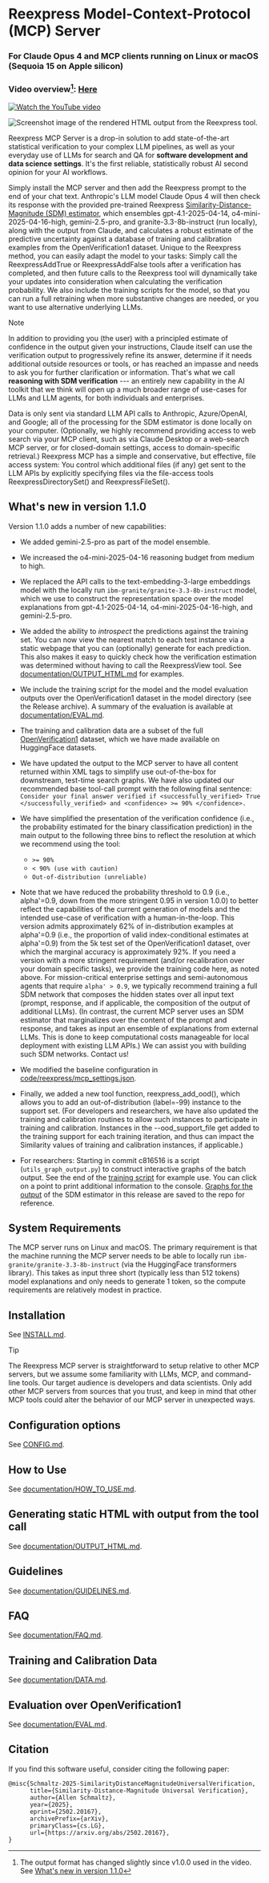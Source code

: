 
# Reexpress Model-Context-Protocol (MCP) Server
### For Claude Opus 4 and MCP clients running on Linux or macOS (Sequoia 15 on Apple silicon) 

### Video overview[^1]: [Here](https://youtu.be/PaWrTFPJv2M)

[![Watch the YouTube video](documentation/reexpress_mcp_server_intro_slide.png)](https://youtu.be/PaWrTFPJv2M)

![Screenshot image of the rendered HTML output from the Reexpress tool.](documentation/example_output/html_output_examples/current_reexpression_pos_example_as_image.png)

Reexpress MCP Server is a drop-in solution to add state-of-the-art statistical verification to your complex LLM pipelines, as well as your everyday use of LLMs for search and QA for **software development and data science settings**. It's the first reliable, statistically robust AI second opinion for your AI workflows.

Simply install the MCP server and then add the Reexpress prompt to the end of your chat text. Anthropic's LLM model Claude Opus 4 will then check its response with the provided pre-trained Reexpress [Similarity-Distance-Magnitude (SDM) estimator](#citation), which ensembles gpt-4.1-2025-04-14, o4-mini-2025-04-16-high, gemini-2.5-pro, and granite-3.3-8b-instruct (run locally), along with the output from Claude, and calculates a robust estimate of the predictive uncertainty against a database of training and calibration examples from the OpenVerification1 dataset. Unique to the Reexpress method, you can easily adapt the model to your tasks: Simply call the ReexpressAddTrue or ReexpressAddFalse tools after a verification has completed, and then future calls to the Reexpress tool will dynamically take your updates into consideration when calculating the verification probability. We also include the training scripts for the model, so that you can run a full retraining when more substantive changes are needed, or you want to use alternative underlying LLMs.

> [!NOTE]
> In addition to providing you (the user) with a principled estimate of confidence in the output given your instructions, Claude itself can use the verification output to progressively refine its answer, determine if it needs additional outside resources or tools, or has reached an impasse and needs to ask you for further clarification or information. That's what we call **reasoning with SDM verification** --- an entirely new capability in the AI toolkit that we think will open up a much broader range of use-cases for LLMs and LLM agents, for both individuals and enterprises.

Data is only sent via standard LLM API calls to Anthropic, Azure/OpenAI, and Google; all of the processing for the SDM estimator is done locally on your computer. (Optionally, we highly recommend providing access to web search via your MCP client, such as via Claude Desktop or a web-search MCP server, or for closed-domain settings, access to domain-specific retrieval.) Reexpress MCP has a simple and conservative, but effective, file access system: You control which additional files (if any) get sent to the LLM APIs by explicitly specifying files via the file-access tools ReexpressDirectorySet() and ReexpressFileSet().

## What's new in version 1.1.0

Version 1.1.0 adds a number of new capabilities:

- We added gemini-2.5-pro as part of the model ensemble.
- We increased the o4-mini-2025-04-16 reasoning budget from medium to high.
- We replaced the API calls to the text-embedding-3-large embeddings model with the locally run `ibm-granite/granite-3.3-8b-instruct` model, which we use to construct the representation space over the model explanations from gpt-4.1-2025-04-14, o4-mini-2025-04-16-high, and gemini-2.5-pro.
- We added the ability to *introspect* the predictions against the training set. You can now view the nearest match to each test instance via a static webpage that you can (optionally) generate for each prediction. This also makes it easy to quickly check how the verification estimation was determined without having to call the ReexpressView tool. See [documentation/OUTPUT_HTML.md](documentation/OUTPUT_HTML.md) for examples.
- We include the training script for the model and the model evaluation outputs over the OpenVerification1 dataset in the model directory (see the Release archive). A summary of the evaluation is available at [documentation/EVAL.md](documentation/EVAL.md).
- The training and calibration data are a subset of the full [OpenVerification1](https://huggingface.co/datasets/ReexpressAI/OpenVerification1) dataset, which we have made available on HuggingFace datasets.
- We have updated the output to the MCP server to have all content returned within XML tags to simplify use out-of-the-box for downstream, test-time search graphs. We have also updated our recommended base tool-call prompt with the following final sentence: `Consider your final answer verified if <successfully_verified> True </successfully_verified> and <confidence> >= 90% </confidence>.` 
- We have simplified the presentation of the verification confidence (i.e., the probability estimated for the binary classification prediction) in the main output to the following three bins to reflect the resolution at which we recommend using the tool:
	- `>= 90%`
	- `< 90% (use with caution)`
	- `Out-of-distribution (unreliable)`

- Note that we have reduced the probability threshold to 0.9 (i.e., alpha'=0.9, down from the more stringent 0.95 in version 1.0.0) to better reflect the capabilities of the current generation of models and the intended use-case of verification with a human-in-the-loop. This version admits approximately 62% of in-distribution examples at alpha'=0.9 (i.e., the proportion of valid index-conditional estimates at alpha'=0.9) from the 5k test set of the OpenVerification1 dataset, over which the marginal accuracy is approximately 92%. If you need a version with a more stringent requirement (and/or recalibration over your domain specific tasks), we provide the training code here, as noted above. For mission-critical enterprise settings and semi-autonomous agents that require `alpha' > 0.9`, we typically recommend training a full SDM network that composes the hidden states over all input text (prompt, response, and if applicable, the composition of the output of additional LLMs). (In contrast, the current MCP server uses an SDM estimator that marginalizes over the content of the prompt and response, and takes as input an ensemble of explanations from external LLMs. This is done to keep computational costs manageable for local deployment with existing LLM APIs.) We can assist you with building such SDM networks. Contact us!
- We modified the baseline configuration in [code/reexpress/mcp_settings.json](code/reexpress/mcp_settings.json).
- Finally, we added a new tool function, reexpress_add_ood(), which allows you to add an out-of-distribution (label=-99) instance to the support set. (For developers and researchers, we have also updated the training and calibration routines to allow such instances to participate in training and calibration. Instances in the --ood_support_file get added to the training support for each training iteration, and thus can impact the Similarity values of training and calibration instances, if applicable.)
- For researchers: Starting in commit c816516 is a script (`utils_graph_output.py`) to construct interactive graphs of the batch output. See the end of the [training script](documentation/model_details/release/v1.1.0/train_and_eval_sdm_estimator_v1.1.0.sh) for example use. You can click on a point to print additional information to the console. [Graphs for the output](documentation/model_details/release/v1.1.0/output_graphs)  of the SDM estimator in this release are saved to the repo for reference.

## System Requirements

The MCP server runs on Linux and macOS. The primary requirement is that the machine running the MCP server needs to be able to locally run `ibm-granite/granite-3.3-8b-instruct` (via the HuggingFace transformers library). This takes as input three short (typically less than 512 tokens) model explanations and only needs to generate 1 token, so the compute requirements are relatively modest in practice.

## Installation

See [INSTALL.md](INSTALL.md).

> [!TIP]
> The Reexpress MCP server is straightforward to setup relative to other MCP servers, but we assume some familiarity with LLMs, MCP, and command-line tools. Our target audience is developers and data scientists. Only add other MCP servers from sources that you trust, and keep in mind that other MCP tools could alter the behavior of our MCP server in unexpected ways. 

## Configuration options

See [CONFIG.md](CONFIG.md).

## How to Use

See [documentation/HOW_TO_USE.md](documentation/HOW_TO_USE.md).

## Generating static HTML with output from the tool call

See [documentation/OUTPUT_HTML.md](documentation/OUTPUT_HTML.md).

## Guidelines

See [documentation/GUIDELINES.md](documentation/GUIDELINES.md).

## FAQ

See [documentation/FAQ.md](documentation/FAQ.md).

## Training and Calibration Data

See [documentation/DATA.md](documentation/DATA.md).

## Evaluation over OpenVerification1

See [documentation/EVAL.md](documentation/EVAL.md).

## Citation

If you find this software useful, consider citing the following paper:

```
@misc{Schmaltz-2025-SimilarityDistanceMagnitudeUniversalVerification,
      title={Similarity-Distance-Magnitude Universal Verification}, 
      author={Allen Schmaltz},
      year={2025},
      eprint={2502.20167},
      archivePrefix={arXiv},
      primaryClass={cs.LG},
      url={https://arxiv.org/abs/2502.20167}, 
}
```

[^1]: The output format has changed slightly since v1.0.0 used in the video. See [What's new in version 1.1.0](#whats-new-in-version-110)
 
